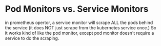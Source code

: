 # Pod Monitors vs. Service Monitors

in prometheus opertor, a service monitor will scrape ALL the pods behind the service (it does NOT just scrape from the kubernetes service once.)   So it works
kind of like the pod monitor, except pod monitor doesn't require a service to do the scraping.


